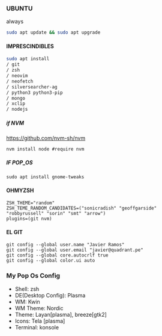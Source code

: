 ### UBUNTU

always

```bash
sudo apt update && sudo apt upgrade
```

#### IMPRESCINDIBLES

```bash
sudo apt install
/ git
/ zsh
/ neovim
/ neofetch
/ silversearcher-ag
/ python3 python3-pip
/ mongo
/ xclip
/ nodejs
```

##### if NVM

https://github.com/nvm-sh/nvm

```
nvm install node #require nvm
```

##### IF POP_OS

```
sudo apt install gnome-tweaks
```

#### OHMYZSH

```
ZSH_THEME="random"
ZSH_TEME_RANDOM_CANDIDATES=("sonicradish" "geoffgarside" "robbyrussell" "sorin" "smt" "arrow")
plugins=(git nvm)
```

#### EL GIT

```
git config --global user.name "Javier Ramos"
git config --global user.email "javier@quadrant.pe"
git config --global core.autocrlf true
git config --global color.ui auto
```

### My Pop Os Config

- Shell: zsh
- DE(Desktop Config): Plasma
- WM: Kwin
- WM Theme: Nordic
- Theme: Layan[plasma], breeze[gtk2]
- Icons: Tela [plasma]
- Terminal: konsole
